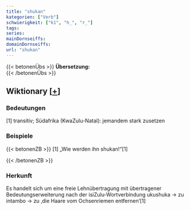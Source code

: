 ```yaml
---
title: "shukan"
kategorien: ["Verb"]
schwierigkeit: ["k1", "h_", "r_"]
tags:
series:
mainDornseiffs:
domainDornseiffs:
url: "shukan"
---
```


{{< betonenÜbs >}}
**Übersetzung:**  
{{< /betonenÜbs >}}

## Wiktionary [[+](https://de.wiktionary.org/wiki/shukan)]

### Bedeutungen
[1] transitiv; Südafrika (KwaZulu-Natal): jemandem stark zusetzen  

### Beispiele
{{< betonenZB >}}
[1] „Wie  werden ihn shukan!“[1]  

{{< /betonenZB >}}
### Herkunft
Es handelt sich um eine freie Lehnübertragung mit übertragener Bedeutungserweiterung nach der isiZulu-Wortverbindung ukushuka → zu intambo → zu ‚die Haare vom Ochsenriemen entfernen‘[1]  


